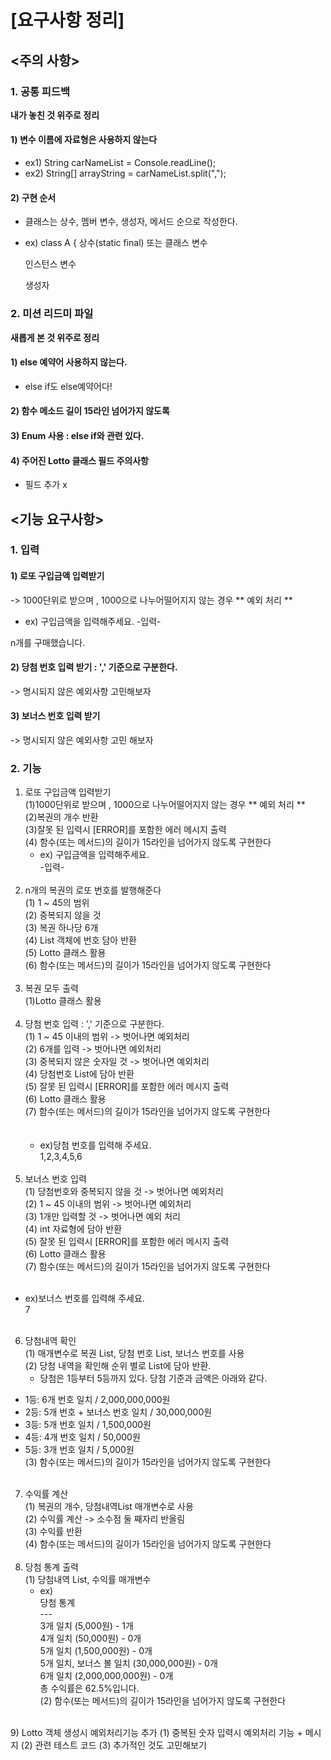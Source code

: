 # [요구사항 정리]

## <주의 사항>
### 1. 공통 피드백
**내가 놓친 것 위주로 정리**
#### 1) 변수 이름에 자료형은 사용하지 않는다
* ex1) String carNameList = Console.readLine();
* ex2)  String[] arrayString = carNameList.split(",");

#### 2) 구현 순서
* 클래스는 상수, 멤버 변수, 생성자, 메서드 순으로 작성한다.

* ex)
  class A {
  상수(static final) 또는 클래스 변수

  인스턴스 변수

  생성자


### 2. 미션 리드미 파일
**새롭게 본 것 위주로 정리**
#### 1) else 예약어 사용하지 않는다.
* else if도 else예약어다!

#### 2) 함수 메소드 길이 15라인 넘어가지 않도록

#### 3) Enum 사용 : else if와 관련 있다.

#### 4) 주어진 Lotto 클래스 필드 주의사항
* 필드 추가 x



## <기능 요구사항>
### 1. 입력
#### 1) 로또 구입금액 입력받기
-> 1000단위로 받으며 , 1000으로 나누어떨어지지 않는 경우 ** 예외 처리 **

* ex)
구입금액을 입력해주세요.
-입력-

n개를 구매했습니다.

#### 2) 당첨 번호 입력 받기 : ',' 기준으로 구분한다.
-> 명시되지 않은 예외사항 고민해보자

#### 3) 보너스 번호 입력 받기
-> 명시되지 않은 예외사항 고민 해보자


### 2. 기능
1) 로또 구입금액 입력받기<br/>
   (1)1000단위로 받으며 , 1000으로 나누어떨어지지 않는 경우 ** 예외 처리 ** <br/>
   (2)복권의 개수 반환 <br/>
   (3)잘못 된 입력시 [ERROR]를 포함한 에러 메시지 출력 <br/>
   (4) 함수(또는 메서드)의 길이가 15라인을 넘어가지 않도록 구현한다 <br/>
   * ex)
  구입금액을 입력해주세요.<br/>
  -입력-<br/>
     <br/>
2) n개의 복권의 로또 번호를 발행해준다<br/>
   (1) 1 ~ 45의 범위<br/>
   (2) 중복되지 않을 것<br/>
   (3) 복권 하나당 6개<br/>
   (4) List 객체에 번호 담아 반환<br/>
   (5) Lotto 클래스 활용<br/>
   (6) 함수(또는 메서드)의 길이가 15라인을 넘어가지 않도록 구현한다<br/>
   <br/>
3) 복권 모두 출력<br/>
   (1)Lotto 클래스 활용<br/>
   <br/>
4) 당첨 번호 입력 : ',' 기준으로 구분한다.<br/>
   (1) 1 ~ 45 이내의 범위 -> 벗어나면 예외처리<br/>
   (2) 6개를 입력 -> 벗어나면 예외처리<br/>
   (3) 중복되지 않은 숫자일 것 -> 벗어나면 예외처리<br/>
   (4) 당첨번호 List에 담아 반환<br/>
   (5) 잘못 된 입력시 [ERROR]를 포함한 에러 메시지 출력<br/>
   (6) Lotto 클래스 활용<br/>
   (7) 함수(또는 메서드)의 길이가 15라인을 넘어가지 않도록 구현한다<br/>
   <br/>
   <br/>
   * ex)당첨 번호를 입력해 주세요.<br/>
     1,2,3,4,5,6<br/>
     <br/>
5) 보너스 번호 입력<br/>
   (1) 당첨번호와 중복되지 않을 것 -> 벗어나면 예외처리<br/>
   (2) 1 ~ 45 이내의 범위 -> 벗어나면 예외처리<br/>
   (3) 1개만 입력할 것 -> 벗어나면 예외 처리<br/>
   (4) int 자료형에 담아 반환<br/>
   (5) 잘못 된 입력시 [ERROR]를 포함한 에러 메시지 출력<br/>
   (6) Lotto 클래스 활용<br/>
   (7) 함수(또는 메서드)의 길이가 15라인을 넘어가지 않도록 구현한다<br/>
   <br/>
  * ex)보너스 번호를 입력해 주세요.<br/>
   7<br/>
    <br/>
6) 당첨내역 확인<br/>
   (1) 매개변수로 복권 List, 당첨 번호 List, 보너스 번호를 사용  <br/>
   (2) 당첨 내역을 확인해 순위 별로 List에 담아 반환.<br/>
   * 당첨은 1등부터 5등까지 있다. 당첨 기준과 금액은 아래와 같다.<br/>
  - 1등: 6개 번호 일치 / 2,000,000,000원<br/>
  - 2등: 5개 번호 + 보너스 번호 일치 / 30,000,000원<br/>
  - 3등: 5개 번호 일치 / 1,500,000원<br/>
  - 4등: 4개 번호 일치 / 50,000원<br/>
  - 5등: 3개 번호 일치 / 5,000원<br/>
   (3) 함수(또는 메서드)의 길이가 15라인을 넘어가지 않도록 구현한다<br/>
    <br/>
7) 수익률 계산<br/>
   (1) 복권의 개수, 당첨내역List 매개변수로 사용<br/>
   (2) 수익률 계산 -> 소수점 둘 째자리 반올림<br/>
   (3) 수익률 반환<br/>
   (4) 함수(또는 메서드)의 길이가 15라인을 넘어가지 않도록 구현한다<br/>
   <br/>
8) 당첨 통계 출력<br/>
   (1) 당첨내역 List, 수익률 매개변수<br/>
   * ex)<br/>
    당첨 통계<br/>
    ---<br/>
    3개 일치 (5,000원) - 1개<br/>
    4개 일치 (50,000원) - 0개<br/>
    5개 일치 (1,500,000원) - 0개<br/>
    5개 일치, 보너스 볼 일치 (30,000,000원) - 0개<br/>
    6개 일치 (2,000,000,000원) - 0개<br/>
    총 수익률은 62.5%입니다.<br/>
   (2) 함수(또는 메서드)의 길이가 15라인을 넘어가지 않도록 구현한다<br/>
<br/>
9) Lotto 객체 생성시 예외처리기능 추가
   (1) 중복된 숫자 입력시 예외처리 기능 + 메시지
   (2) 관련 테스트 코드
   (3) 추가적인 것도 고민해보기
       
      


